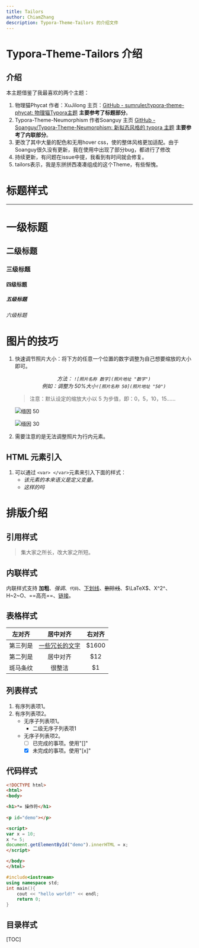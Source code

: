 ```yaml
---
title: Tailors
author: ChiamZhang
description: Typora-Theme-Tailors 的介绍文件
---
```


# Typora-Theme-Tailors 介绍

## 介绍

本主题借鉴了我最喜欢的两个主题：

1. 物理猫Phycat 作者：XuJilong  主页：[GitHub - sumruler/typora-theme-phycat: 物理猫Typora主题](https://github.com/sumruler/typora-theme-phycat) **主要参考了标题部分**。
2. Typora-Theme-Neumorphism 作者Soanguy   主页 [GitHub - Soanguy/Typora-Theme-Neumorphism: 新拟态风格的 typora 主题](https://github.com/Soanguy/Typora-Theme-Neumorphism) **主要参考了内联部分**。
3. 更改了其中大量的配色和无用hover css，使的整体风格更加适配。由于Soanguy很久没有更新，我在使用中出现了部分bug，都进行了修改
4. 持续更新，有问题在issue中提，我看到有时间就会修复。
5. tailors表示，我是东拼拼西凑凑组成的这个Theme，有些惭愧。

# 标题样式

---

# 一级标题

## 二级标题

### 三级标题

#### 四级标题

##### 五级标题

###### 六级标题

# 图片的技巧


1. 快速调节照片大小：将下方的任意一个位置的数字调整为自己想要缩放的大小即可。

    <center><var>方法： <code>![照片名称 数字](照片地址 "数字")</code> </var></center> 

    <center><var>例如：调整为 50%大小<code>![照片名称 50](照片地址 "50")</code> </var></center> 

    > 注意：默认设定的缩放大小以 5 为步值，即：0，5，10，15……

    ![缅因 50](https://img2.baidu.com/it/u=3012984283,879707191&fm=253&fmt=auto&app=138&f=JPEG?w=800&h=1200)

    ![缅因 30](https://img2.baidu.com/it/u=3012984283,879707191&fm=253&fmt=auto&app=138&f=JPEG?w=800&h=1200)

1. 需要注意的是无法调整照片为行内元素。

## HTML 元素引入

1. 可以通过 `<var> </var>`元素来引入下面的样式：
   - <var> 该元素的本来语义是定义变量。</var>
   - <var> 这样的吗</var>

# 排版介绍

## 引用样式


> 集大家之所长，改大家之所短。

## 内联样式


内联样式支持 **加粗**、*强调*、`代码`、<u>下划线</u>、~~删除线~~、$\LaTeX$、X^2^、H~2~O、==高亮==、[链接](https://typora.io)。

## 表格样式

|  左对齐  |       居中对齐        | 右对齐 |
| :------: | :-------------------: | :----: |
| 第三列是 | <u>一些冗长的文字</u> | $1600  |
| 第二列是 |       居中对齐        |  $12   |
| 斑马条纹 |        很整洁         |   $1   |

## 列表样式

1. 有序列表项1。
2. 有序列表项2。
   + 无序子列表项1。
     + 二级无序子列表项1
   + 无序子列表项2。
     + [ ] 已完成的事项。使用"[]"
     + [x] 未完成的事项。使用"[x]"

## 代码样式

```html
<!DOCTYPE html>
<html>
<body>

<h1>*= 操作符</h1>
  
<p id="demo"></p>

<script>
var x = 10;
x *= 5;
document.getElementById("demo").innerHTML = x;
</script>

</body>
</html>
```

```cpp
#include<iostream>
using namespace std;
int main(){
    cout << "hello world!" << endl;
    return 0;
}
```

## 目录样式

[TOC]



